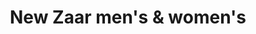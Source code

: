 ---
title: "New Zaar men's & women's"
url: /torrevieja/new-zaar-mens-und-womens/
shop: peluquería
---